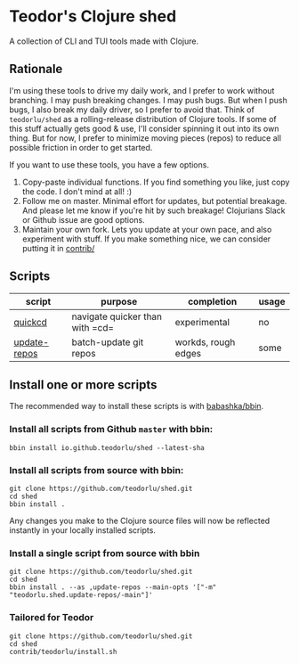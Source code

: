 # Teodor's Clojure shed

A collection of CLI and TUI tools made with Clojure.

## Rationale

I'm using these tools to drive my daily work, and I prefer to work without branching.
I may push breaking changes.
I may push bugs.
But when I push bugs, I also break my daily driver, so I prefer to avoid that.
Think of `teodorlu/shed` as a rolling-release distribution of Clojure tools.
If some of this stuff actually gets good & use, I'll consider spinning it out into its own thing.
But for now, I prefer to minimize moving pieces (repos) to reduce all possible friction in order to get started.

If you want to use these tools, you have a few options.

1. Copy-paste individual functions.
   If you find something you like, just copy the code.
   I don't mind at all! :)
2. Follow me on master.
   Minimal effort for updates, but potential breakage.
   And please let me know if you're hit by such breakage!
   Clojurians Slack or Github issue are good options.
3. Maintain your own fork.
   Lets you update at your own pace, and also experiment with stuff.
   If you make something nice, we can consider putting it in [contrib/]

[contrib/]: ./contrib/

## Scripts

| script         | purpose                         | completion          | usage |
|----------------|---------------------------------|---------------------|-------|
| [quickcd]      | navigate quicker than with =cd= | experimental        | no    |
| [update-repos] | batch-update git repos          | workds, rough edges | some  |

[quickcd]: https://github.com/teodorlu/shed/tree/master/contrib/quickcd
[update-repos]: https://github.com/teodorlu/shed/tree/master/contrib/update-repos

## Install one or more scripts

The recommended way to install these scripts is with [babashka/bbin][babashka-bbin].

[babashka-bbin]: https://github.com/babashka/bbin
   
### Install all scripts from Github `master` with bbin:

    bbin install io.github.teodorlu/shed --latest-sha

### Install all scripts from source with bbin:

    git clone https://github.com/teodorlu/shed.git
    cd shed
    bbin install .

Any changes you make to the Clojure source files will now be reflected instantly in your locally installed scripts.

### Install a single script from source with bbin

    git clone https://github.com/teodorlu/shed.git
    cd shed
    bbin install . --as ,update-repos --main-opts '["-m" "teodorlu.shed.update-repos/-main"]'

### Tailored for Teodor

    git clone https://github.com/teodorlu/shed.git
    cd shed
    contrib/teodorlu/install.sh

